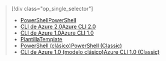 > [!div class="op_single_selector"]
> * [<span data-ttu-id="9d1d0-101">PowerShell</span><span class="sxs-lookup"><span data-stu-id="9d1d0-101">PowerShell</span></span>](../articles/virtual-network/virtual-network-deploy-multinic-arm-ps.md)
> * [<span data-ttu-id="9d1d0-102">CLI de Azure 2.0</span><span class="sxs-lookup"><span data-stu-id="9d1d0-102">Azure CLI 2.0</span></span>](../articles/virtual-network/virtual-network-deploy-multinic-arm-cli.md)
> * [<span data-ttu-id="9d1d0-103">CLI de Azure 1.0</span><span class="sxs-lookup"><span data-stu-id="9d1d0-103">Azure CLI 1.0</span></span>](../articles/virtual-network/virtual-network-deploy-multinic-cli-nodejs.md)
> * [<span data-ttu-id="9d1d0-104">Plantilla</span><span class="sxs-lookup"><span data-stu-id="9d1d0-104">Template</span></span>](../articles/virtual-network/virtual-network-deploy-multinic-arm-template.md)
> * [<span data-ttu-id="9d1d0-105">PowerShell (clásico)</span><span class="sxs-lookup"><span data-stu-id="9d1d0-105">PowerShell (Classic)</span></span>](../articles/virtual-network/virtual-network-deploy-multinic-classic-ps.md)
> * [<span data-ttu-id="9d1d0-106">CLI de Azure 1.0 (modelo clásico)</span><span class="sxs-lookup"><span data-stu-id="9d1d0-106">Azure CLI 1.0 (Classic)</span></span>](../articles/virtual-network/virtual-network-deploy-multinic-classic-cli.md)